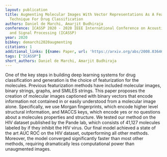 ```yaml
---
layout: publication
title: Augmenting Molecular Images With Vector Representations As A Featurization
  Technique For Drug Classification
authors: Daniel de Marchi, Amarjit Budhiraja
conference: ICASSP 2020 - 2020 IEEE International Conference on Acoustics, Speech
  and Signal Processing (ICASSP)
year: 2020
bibkey: demarchi2020augmenting
citations: 1
additional_links: [{name: Paper, url: 'https://arxiv.org/abs/2008.03646'}]
tags: ["ICASSP"]
short_authors: Daniel de Marchi, Amarjit Budhiraja
---
```

One of the key steps in building deep learning systems for drug
classification and generation is the choice of featurization for the molecules.
Previous featurization methods have included molecular images, binary strings,
graphs, and SMILES strings. This paper proposes the creation of molecular
images captioned with binary vectors that encode information not contained in
or easily understood from a molecular image alone. Specifically, we use Morgan
fingerprints, which encode higher level structural information, and MACCS keys,
which encode yes or no questions about a molecules properties and structure. We
tested our method on the HIV dataset published by the Pande lab, which consists
of 41,127 molecules labeled by if they inhibit the HIV virus. Our final model
achieved a state of the art AUC ROC on the HIV dataset, outperforming all other
methods. Moreover, the model converged significantly faster than most other
methods, requiring dramatically less computational power than unaugmented
images.